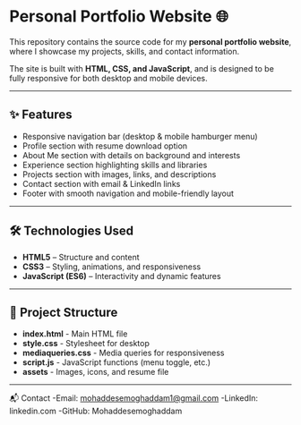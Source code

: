 # Personal Portfolio Website 🌐

This repository contains the source code for my **personal portfolio website**,  
where I showcase my projects, skills, and contact information.  

The site is built with **HTML, CSS, and JavaScript**, and is designed to be fully responsive for both desktop and mobile devices.  

---

## ✨ Features

- Responsive navigation bar (desktop & mobile hamburger menu)  
- Profile section with resume download option  
- About Me section with details on background and interests  
- Experience section highlighting skills and libraries  
- Projects section with images, links, and descriptions  
- Contact section with email & LinkedIn links  
- Footer with smooth navigation and mobile-friendly layout  

---

## 🛠️ Technologies Used

- **HTML5** – Structure and content  
- **CSS3** – Styling, animations, and responsiveness  
- **JavaScript (ES6)** – Interactivity and dynamic features  

---

## 📂 Project Structure

- **index.html** - Main HTML file
- **style.css** - Stylesheet for desktop
- **mediaqueries.css** - Media queries for responsiveness
- **script.js** - JavaScript functions (menu toggle, etc.)
- **assets** - Images, icons, and resume file
---
📬 Contact
-Email: mohaddesemoghaddam1@gmail.com
-LinkedIn: linkedin.com
-GitHub: Mohaddesemoghaddam

